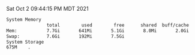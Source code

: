 Sat Oct  2 09:44:15 PM MDT 2021
```bash
System Memory
               total        used        free      shared  buff/cache   available
Mem:           7.7Gi       641Mi       5.1Gi       8.0Mi       2.0Gi       6.7Gi
Swap:          7.6Gi       192Mi       7.5Gi
System Storage
675M	.
```
```bash
